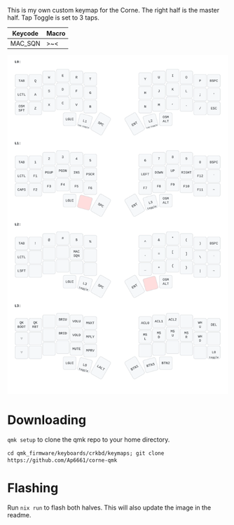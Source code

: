 
This is my own custom keymap for the Corne. 
The right half is the master half.
Tap Toggle is set to 3 taps.

| Keycode | Macro |
|---------|-------|
| MAC_SQN |  >~<  |

![keymap image](/assets/keymap.svg)

# Downloading
`qmk setup` to clone the qmk repo to your home directory.
```
cd qmk_firmware/keyboards/crkbd/keymaps; git clone https://github.com/Ap6661/corne-qmk
```

# Flashing
Run `nix run` to flash both halves. This will also update the image in the readme.
